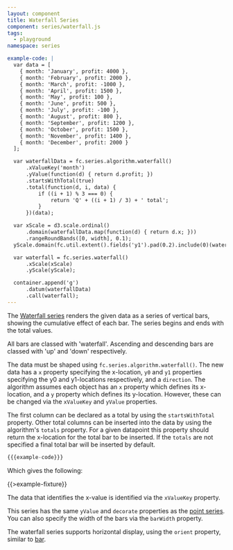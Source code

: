 ```yaml
---
layout: component
title: Waterfall Series
component: series/waterfall.js
tags:
  - playground
namespace: series

example-code: |
  var data = [
    { month: 'January', profit: 4000 },  
    { month: 'February', profit: 2000 },
    { month: 'March', profit: -1000 },
    { month: 'April', profit: 1500 },
    { month: 'May', profit: 100 },
    { month: 'June', profit: 500 },
    { month: 'July', profit: -100 },
    { month: 'August', profit: 800 },
    { month: 'September', profit: 1200 },
    { month: 'October', profit: 1500 },
    { month: 'November', profit: 1400 },
    { month: 'December', profit: 2000 }
  ];

  var waterfallData = fc.series.algorithm.waterfall()
      .xValueKey('month')
      .yValue(function(d) { return d.profit; })
      .startsWithTotal(true)
      .total(function(d, i, data) {
          if ((i + 1) % 3 === 0) {
              return 'Q' + ((i + 1) / 3) + ' total';
          }
      })(data);

  var xScale = d3.scale.ordinal()
      .domain(waterfallData.map(function(d) { return d.x; }))    
      .rangeRoundBands([0, width], 0.1);
  yScale.domain(fc.util.extent().fields('y1').pad(0.2).include(0)(waterfallData));

  var waterfall = fc.series.waterfall()
      .xScale(xScale)
      .yScale(yScale);

  container.append('g')
      .datum(waterfallData)
      .call(waterfall);
---
```


The [Waterfall series](https://en.wikipedia.org/wiki/Waterfall_chart) renders the given data as a series of vertical bars, showing the cumulative effect of each bar. The series begins and ends with the total values.

All bars are classed with 'waterfall'. Ascending and descending bars are classed with 'up' and 'down' respectively.

The data must be shaped using `fc.series.algorithm.waterfall()`. The new data has a `x` property specifying the x-location, `y0` and `y1` properties specifying the y0 and y1-locations respectively, and a `direction`. The algorithm assumes each object has an `x` property which defines its x-location, and a `y` property which defines its y-location. However, these can be changed via the `xValueKey` and `yValue` properties.

The first column can be declared as a total by using the `startsWithTotal` property. Other total columns can be inserted into the data by using the algorithm's `totals` property. For a given datapoint this property should return the x-location for the total bar to be inserted. If the `totals` are not specified a final total bar will be inserted by default.

```js
{{{example-code}}}
```

Which gives the following:

{{>example-fixture}}

The data that identifies the x-value is identified via the `xValueKey` property.

This series has the same `yValue` and `decorate` properties as the [point series](./point). You can also specify the width of the bars via the `barWidth` property.

The waterfall series supports horizontal display, using the `orient` property, similar to [bar](./bar).